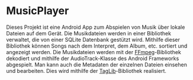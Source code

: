 # MusicPlayer

Dieses Projekt ist eine Android App zum Abspielen von Musik über lokale Dateien auf dem Gerät. Die Musikdateien werden in einer Bibliothek verwaltet, die von einer SQLite Datenbank gestützt wird. Mithilfe dieser Bibliothek können Songs nach dem Interpret, dem Album, etc. sortiert und angezeigt werden. Die Musikdateien werden mit der [FFmpeg](https://www.ffmpeg.org/)-Bibliothek dekodiert und mithilfe der AudioTrack-Klasse des Android Frameworks abgespielt. Man kann auch die Metadaten der einzelnen Dateien einsehen und bearbeiten. Dies wird mithilfe der [TagLib](http://taglib.org/)-Bibliothek realisiert.
